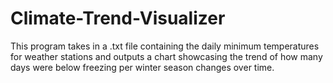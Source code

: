 # Climate-Trend-Visualizer
This program takes in a .txt file containing the daily minimum temperatures for weather stations and outputs a chart showcasing the trend of how many days were below freezing per winter season changes over time.
